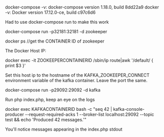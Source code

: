 docker-compose -v: docker-compose version 1.18.0, build 8dd22a9
docker -v: Docker version 17.12.0-ce, build c97c6d6

Had to use docker-compose run to make this work

  docker-compose run -p32181:32181 -d zookeeper

  docker ps //get the CONTAINER ID of zookeeper

The Docker Host IP:
  
  docker exec -it ZOOKEEPERCONTAINERID /sbin/ip route|awk '/default/ { print $3 }'

Set this host ip to the hostname of the KAFKA_ZOOKEEPER_CONNECT environment variable of the kafka container. Leave the port the same.

  docker-compose run -p29092:29092 -d kafka

Run php index.php, keep an eye on the logs

  docker exec KAFKACONTAINERID  bash -c "seq 42 | kafka-console-producer --request-required-acks 1 --broker-list localhost:29092 --topic test && echo 'Produced 42 messages.'"
  
You'll notice messages appearing in the index.php stdout
